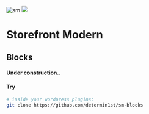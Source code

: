 ![sm](https://raw.githack.com/determin1st/sm-blocks/master/inc/logo.jpg)
[![](https://data.jsdelivr.com/v1/package/npm/http-fetch-json/badge)](https://www.jsdelivr.com/package/npm/http-fetch-json)

# Storefront Modern
## Blocks

#### Under construction..

#### Try

```bash
# inside your wordpress plugins:
git clone https://github.com/determin1st/sm-blocks
```

